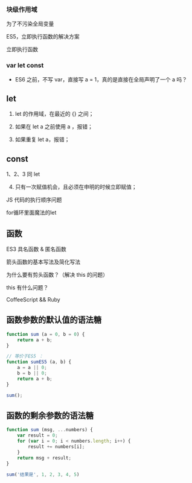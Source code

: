### 块级作用域

为了不污染全局变量

ES5，立即执行函数的解决方案

立即执行函数

### var let const

* ES6 之前，不写 var，直接写 a = 1，真的是直接在全局声明了一个 a 吗？


let 
---

1. let 的作用域，在最近的 {} 之间；

2. 如果在 let a 之前使用 a ，报错；

3. 如果重复 let a，报错；

const
---

1、2、3 同 let

4. 只有一次赋值机会，且必须在申明的时候立即赋值；

JS 代码的执行顺序问题

for循环里面魔法的let

函数
---
ES3 具名函数 & 匿名函数

箭头函数的基本写法及简化写法

为什么要有剪头函数？（解决 this 的问题）

this 有什么问题？

CoffeeScript && Ruby

函数参数的默认值的语法糖
---
```javascript
function sum (a = 0, b = 0) {
    return a + b;
}

// 等价于ES5 ：
function sumES5 (a, b) {
    a = a || 0;
    b = b || 0;
    return a + b;
}

sum();
```

函数的剩余参数的语法糖
---
```javascript
function sum (msg, ...numbers) {
    var result = 0;
    for (var i = 0; i < numbers.length; i++) {
        result += numbers[i];
    }
    return msg + result;
}

sum('结果是', 1, 2, 3, 4, 5)
```
